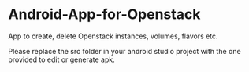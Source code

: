 # Android-App-for-Openstack
App to create, delete Openstack instances, volumes, flavors etc.

Please replace the src folder in your android studio project with the one provided to edit or generate apk.
